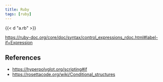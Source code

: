 ```yaml
---
title: Ruby
tags: [ruby]
---
```


{{< d "a.rb" >}}

<https://ruby-doc.org/core/doc/syntax/control_expressions_rdoc.html#label-if+Expression>

## References

- <https://hyperpolyglot.org/scripting#if>
- <https://rosettacode.org/wiki/Conditional_structures>
